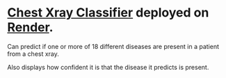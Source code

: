 # [Chest Xray Classifier](https://chexray-ncfk.onrender.com/) deployed on [Render](https://render.com).

Can predict if one or more of 18 different diseases are present in a patient from a chest xray. 

Also displays how confident it is that the disease it predicts is present.
